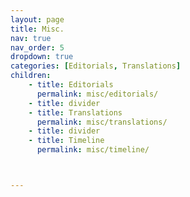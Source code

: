 ```yaml
---
layout: page
title: Misc.
nav: true
nav_order: 5
dropdown: true
categories: [Editorials, Translations]
children:
    - title: Editorials
      permalink: misc/editorials/
    - title: divider
    - title: Translations
      permalink: misc/translations/
    - title: divider
    - title: Timeline
      permalink: misc/timeline/



---
```


